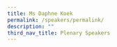 ```yaml
---
title: Ms Daphne Koek
permalink: /speakers/permalink/
description: ""
third_nav_title: Plenary Speakers
---
```

